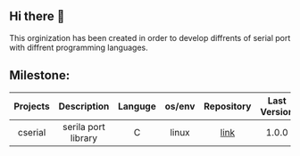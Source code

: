 ## Hi there 👋
This orginization has been created in order to develop diffrents of serial port with diffrent programming languages. 

## Milestone:
| Projects    |           Description         |  Languge  |   os/env  |                  Repository                       |Last Version|
| :---------: | :----------------------------:|:---------:|:---------:|:-------------------------------------------------:|:----------:|
| cserial     |       serila port library     |     C     |   linux   | [link](https://github.com/serialport-org/cserial) |     1.0.0  |   

